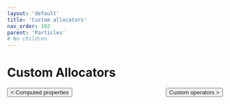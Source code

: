 ```yaml
---
layout: 'default'
title: 'Custom allocators'
nav_order: 102
parent: 'Particles'
# No children
---
```


# Custom Allocators
<button class="btn btn-outline" style="float: left;">
    <a style="text-decoration: none;" href="/Jacy-Dev-Book/particles/computed-properties.html">< Computed properties</a>
</button>
<button class="btn btn-outline" style="float: right;">
    <a style="text-decoration: none;" href="/Jacy-Dev-Book/particles/custom-operators.html">Custom operators ></a>
</button>

